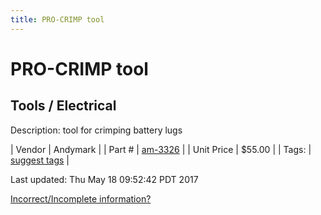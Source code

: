 ```yaml
---
title: PRO-CRIMP tool
---
```


# PRO-CRIMP tool
## Tools / Electrical
Description: 	tool for crimping battery lugs 

| Vendor | Andymark | 
| Part # | [am-3326](http://www.andymark.com/CrimpTool-p/am-3326.htm) | 
| Unit Price | $55.00 | 
| Tags: | [suggest tags](https://docs.google.com/forms/d/e/1FAIpQLSeWyY8v3RgOty-MyWmh9U0iivNYN_molChYyS-0U-o-kOAv_g/viewform) | 

Last updated: Thu May 18 09:52:42 PDT 2017

 [Incorrect/Incomplete information?](https://docs.google.com/forms/d/e/1FAIpQLSeWyY8v3RgOty-MyWmh9U0iivNYN_molChYyS-0U-o-kOAv_g/viewform)